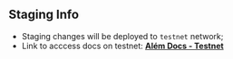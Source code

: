 ## Staging Info

- Staging changes will be deployed to `testnet` network;
- Link to acccess docs on testnet: [**Além Docs - Testnet**](https://test.near.social/alem-lib.testnet/widget/Index)

